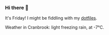 ### Hi there :wave:

It's Friday! I might be fiddling with my [dotfiles](https://github.com/bewuethr/dotfiles).

Weather in Cranbrook: light freezing rain, at -7°C.
